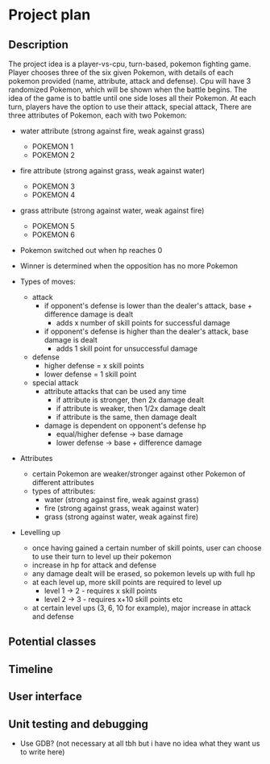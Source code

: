 # Project plan

## Description

The project idea is a player-vs-cpu, turn-based, pokemon fighting game. Player chooses three of the six given Pokemon, with details of each pokemon provided (name, attribute, attack and defense). Cpu will have 3 randomized Pokemon, which will be shown when the battle begins. The idea of the game is to battle until one side loses all their Pokemon. At each turn, players have the option to use their attack, special attack, 
There are three attributes of Pokemon, each with two Pokemon:
* water attribute (strong against fire, weak against grass)
  + POKEMON 1
  + POKEMON 2
* fire attribute (strong against grass, weak against water)
  + POKEMON 3
  + POKEMON 4
* grass attribute (strong against water, weak against fire)
  + POKEMON 5
  + POKEMON 6

* Pokemon switched out when hp reaches 0
* Winner is determined when the opposition has no more Pokemon
* Types of moves:
  - attack  
    + if opponent's defense is lower than the dealer's attack, base + difference damage is dealt
      * adds x number of skill points for successful damage
    + if opponent's defense is higher than the dealer's attack, base damage is dealt
      * adds 1 skill point for unsuccessful damage
  - defense 
    + higher defense = x skill points
    + lower defense = 1 skill point
  - special attack 
    + attribute attacks that can be used any time
      * if attribute is stronger, then 2x damage dealt
      * if attribute is weaker, then 1/2x damage dealt
      * if attribute is the same, then damage dealt
    + damage is dependent on opponent's defense hp
      * equal/higher defense -> base damage
      * lower defense -> base + difference damage
* Attributes 
  - certain Pokemon are weaker/stronger against other Pokemon of different attributes
  - types of attributes:
    + water (strong against fire, weak against grass)
    + fire (strong against grass, weak against water)
    + grass (strong against water, weak against fire)
* Levelling up
  - once having gained a certain number of skill points, user can choose to use their turn to level up their pokemon
  - increase in hp for attack and defense
  - any damage dealt will be erased, so pokemon levels up with full hp
  - at each level up, more skill points are required to level up
    + level 1 -> 2 - requires x skill points
    + level 2 -> 3 - requires x+10 skill points etc 
  - at certain level ups (3, 6, 10 for example), major increase in attack and defense


## Potential classes

## Timeline

## User interface

## Unit testing and debugging

* Use GDB? (not necessary at all tbh but i have no idea what they want us to write here)

